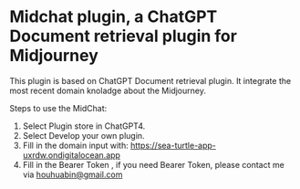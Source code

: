 # Midchat plugin, a ChatGPT Document retrieval plugin for Midjourney

This plugin is based on ChatGPT Document retrieval plugin. It integrate the most recent domain knoladge about the Midjourney.

Steps to use the MidChat:

1. Select Plugin store in ChatGPT4.
2. Select Develop your own plugin.
3. Fill in the domain input with: https://sea-turtle-app-uxrdw.ondigitalocean.app
4. Fill in the Bearer Token , if you need Bearer Token, please contact me via houhuabin@gmail.com
